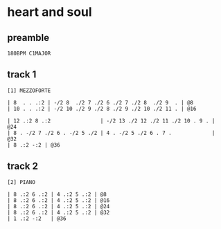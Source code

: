 # heart and soul

## preamble

```regolith
180BPM C1MAJOR
```

## track 1

```regolith
[1] MEZZOFORTE

| 8  . . .:2 | -/2 8  ./2 7 ./2 6 ./2 7 ./2 8  ./2 9  . | @8
| 10 . . .:2 | -/2 10 ./2 9 ./2 8 ./2 9 ./2 10 ./2 11 . | @16

| 12 .:2 8 .:2                | -/2 13 ./2 12 ./2 11 ./2 10 . 9 . | @24
| 8 . -/2 7 ./2 6 . -/2 5 ./2 | 4 . -/2 5 ./2 6 . 7 .             | @32
| 8 .:2 -:2 | @36
```

## track 2

```regolith
[2] PIANO

| 8 .:2 6 .:2 | 4 .:2 5 .:2 | @8
| 8 .:2 6 .:2 | 4 .:2 5 .:2 | @16
| 8 .:2 6 .:2 | 4 .:2 5 .:2 | @24
| 8 .:2 6 .:2 | 4 .:2 5 .:2 | @32
| 1 .:2 -:2   | @36
```
